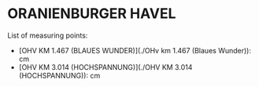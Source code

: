 # ORANIENBURGER HAVEL

List of measuring points:

* [OHV KM 1.467 (BLAUES WUNDER)](./OHv km 1.467 (Blaues Wunder)): <Value topic="rivers/pegel-online/OHV/OHv-km-1.467-(Blaues-Wunder)/measurementValue"/> cm
* [OHV KM 3.014 (HOCHSPANNUNG)](./OHV KM 3.014 (HOCHSPANNUNG)): <Value topic="rivers/pegel-online/OHV/OHV-KM-3.014-(HOCHSPANNUNG)/measurementValue"/> cm
